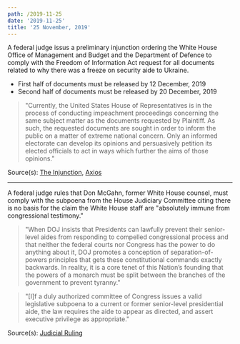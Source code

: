 ```yaml
---
path: /2019-11-25
date: '2019-11-25'
title: '25 November, 2019'
---
```

A federal judge issus a preliminary injunction ordering the White House Office of Management and Budget and the Department of Defence to comply with the Freedom of Information Act request for all documents related to why there was a freeze on security aide to Ukraine.

* First half of documents must be released by 12 December, 2019
* Second half of documents must be released by 20 December, 2019

> "Currently, the United States House of Representatives is in the process of conducting impeachment proceedings concerning the same subject matter as the documents requested by Plaintiff. As such, the requested documents are sought in order to inform the public on a matter of extreme national concern. Only an informed electorate can develop its opinions and persuasively petition its elected officials to act in ways which further the aims of those opinions."

<span class="sources">

Source(s): [The Injunction](https://drive.google.com/file/d/1k25C0_ydlrxyiH-CfhzymqsGuIN8iMkX/view), [Axios](https://www.axios.com/judge-orders-ukraine-aid-records-released-trump-impeachment-991bd47b-2f8a-43bf-bf41-3aee3eb0a546.html)

</span>

---

A federal judge rules that Don McGahn, former White House counsel, must comply with the subpoena from the House Judiciary Committee citing there is no basis for the claim the White House staff are "absolutely immune from congressional testimony."

> "When DOJ insists that Presidents can lawfully prevent their senior-level aides from responding to compelled congressional process and that neither the federal courts nor Congress has the power to do anything about it, DOJ promotes a conception of separation-of-powers principles that gets these constitutional commands exactly backwards. In reality, it is a core tenet of this Nation’s founding that the powers of a monarch must be split between the branches of the government to prevent tyranny."

> "[I]f a duly authorized committee of Congress issues a valid legislative subpoena to a current or former senior-level presidential aide, the law requires the aide to appear as directed, and assert executive privilege as appropriate."

<span class="sources">

Source(s): [Judicial Ruling](https://assets.documentcloud.org/documents/6560656/JACKSON-MCGAHN-RULING.pdf)

</span>
